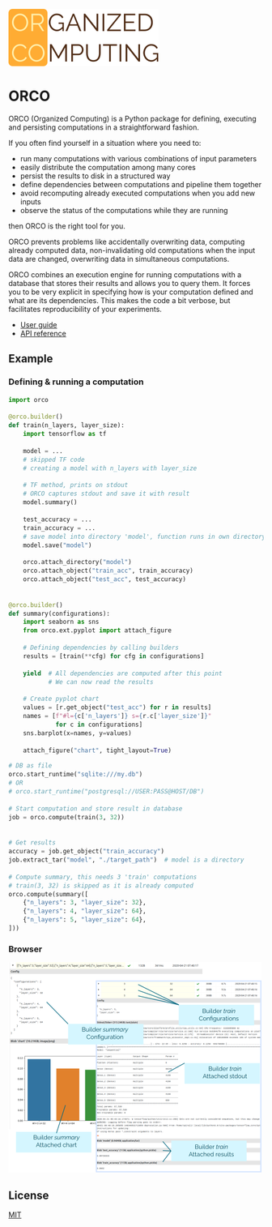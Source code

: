 ![Screenshot of ORCO browser](./docs/userguide/imgs/orco.png)

# ORCO

ORCO (Organized Computing) is a Python package for defining, executing and persisting
computations in a straightforward fashion.

If you often find yourself in a situation where you need to:
 - run many computations with various combinations of input parameters
 - easily distribute the computation among many cores
 - persist the results to disk in a structured way
 - define dependencies between computations and pipeline them together
 - avoid recomputing already executed computations when you add new inputs
 - observe the status of the computations while they are running

then ORCO is the right tool for you.

ORCO prevents problems like accidentally overwriting data, computing already
computed data, non-invalidating old computations when the input data are
changed, overwriting data in simultaneous computations.

ORCO combines an execution engine for running computations with a database that
stores their results and allows you to query them. It forces you to be very
explicit in specifying how is your computation defined and what are its
dependencies. This makes the code a bit verbose, but facilitates reproducibility
of your experiments.

* [User guide](https://spirali.github.io/orco.pages/userguide/userguide)
* [API reference](https://spirali.github.io/orco.pages/api/)


## Example

### Defining & running a computation

```python
import orco

@orco.builder()
def train(n_layers, layer_size):
    import tensorflow as tf

    model = ...
    # skipped TF code
    # creating a model with n_layers with layer_size

    # TF method, prints on stdout
    # ORCO captures stdout and save it with result
    model.summary()

    test_accuracy = ...
    train_accuracy = ...
    # save model into directory 'model', function runs in own directory
    model.save("model")

    orco.attach_directory("model")
    orco.attach_object("train_acc", train_accuracy)
    orco.attach_object("test_acc", test_accuracy)


@orco.builder()
def summary(configurations):
    import seaborn as sns
    from orco.ext.pyplot import attach_figure

    # Defining dependencies by calling builders
    results = [train(**cfg) for cfg in configurations]

    yield  # All dependencies are computed after this point
           # We can now read the results

    # Create pyplot chart
    values = [r.get_object("test_acc") for r in results]
    names = [f"#l={c['n_layers']} s={r.c['layer_size']}"
             for c in configurations]
    sns.barplot(x=names, y=values)

    attach_figure("chart", tight_layout=True)
```

```python
# DB as file
orco.start_runtime("sqlite:///my.db")
# OR
# orco.start_runtime("postgresql://USER:PASS@HOST/DB")

# Start computation and store result in database
job = orco.compute(train(3, 32))


# Get results
accuracy = job.get_object("train_accuracy")
job.extract_tar("model", "./target_path")  # model is a directory

# Compute summary, this needs 3 'train' computations
# train(3, 32) is skipped as it is already computed
orco.compute(summary([
    {"n_layers": 3, "layer_size": 32},
    {"n_layers": 4, "layer_size": 64},
    {"n_layers": 5, "layer_size": 64},
]))

```

### Browser

<img src='docs/imgs/browser2.png'/>


## License

[MIT](LICENSE)

